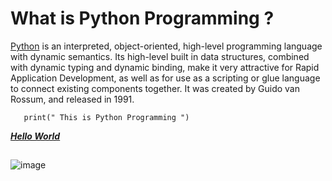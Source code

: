 # What is Python Programming ?

[Python](https://www.python.org/downloads/) is an interpreted, object-oriented, high-level programming language with dynamic semantics. Its high-level built in data structures, combined with dynamic typing and dynamic binding, make it very attractive for Rapid Application Development, as well as for use as a scripting or glue language to connect existing components together. It was created by Guido van Rossum, and released in 1991.

```Py
   print(" This is Python Programming ")
```
***[Hello World](https://github.com/Xenderador/python-programs/blob/main/Hello%20World/hello.py)***
##
![image](https://github.com/Xenderador/python-programs/assets/68114908/4575b72c-69ed-4f52-ab4a-1ed18df62a5e)

